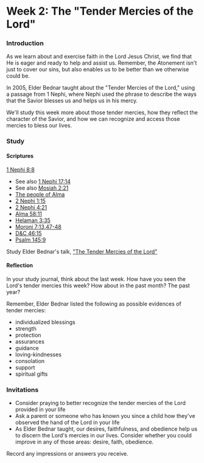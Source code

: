 # Week 2: The "Tender Mercies of the Lord"

### Introduction

As we learn about and exercise faith in the Lord Jesus Christ, we find that He is eager and ready to help and assist us. Remember, the Atonement isn't just to cover our sins, but also enables us to be better than we otherwise could be.

In 2005, Elder Bednar taught about the "Tender Mercies of the Lord," using a passage from 1 Nephi, where Nephi used the phrase to describe the ways that the Savior blesses us and helps us in his mercy.

We'll study this week more about those tender mercies, how they reflect the character of the Savior, and how we can recognize and access those mercies to bless our lives.

### Study

#### Scriptures

[1 Nephi 8:8](https://www.lds.org/scriptures/bofm/1-ne/8.8)
  * See also [1 Nephi 17:14](https://www.lds.org/scriptures/bofm/1-ne/17.14)
  * See also [Mosiah 2:21](https://www.lds.org/scriptures/bofm/mosiah/2.21)
* [The people of Alma](https://www.lds.org/scriptures/bofm/mosiah/24)
* [2 Nephi 1:15](https://www.lds.org/scriptures/bofm/2-ne/1.15)
* [2 Nephi 4:21](https://www.lds.org/scriptures/bofm/2-ne/4.21)
* [Alma 58:11](https://www.lds.org/scriptures/bofm/alma/58.11)
* [Helaman 3:35](https://www.lds.org/scriptures/bofm/hel/3.35)
* [Moroni 7:13,47-48](https://www.lds.org/scriptures/bofm/moro/7.13,47-48)
* [D&C 46:15](https://www.lds.org/scriptures/dc-testament/dc/46.15?lang=eng#14)
* [Psalm 145:9](https://www.lds.org/scriptures/ot/ps/145.9?lang=eng#8)

Study Elder Bednar's talk, ["The Tender Mercies of the Lord"](https://www.lds.org/general-conference/2005/04/the-tender-mercies-of-the-lord?lang=eng)

#### Reflection

In your study journal, think about the last week. How have you seen the Lord's tender mercies this week? How about in the past month? The past year?

Remember, Elder Bednar listed the following as possible evidences of tender mercies:
* individualized blessings
* strength
* protection
* assurances
* guidance
* loving-kindnesses
* consolation
* support
* spiritual gifts

### Invitations

* Consider praying to better recognize the tender mercies of the Lord provided in your life
* Ask a parent or someone who has known you since a child how they've observed the hand of the Lord in your life
* As Elder Bednar taught, our desires, faithfulness, and obedience help us to discern the Lord's mercies in our lives. Consider whether you could improve in any of those areas: desire, faith, obedience.

Record any impressions or answers you receive.
